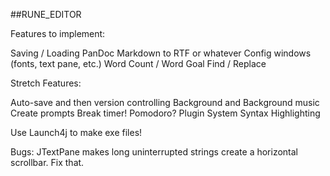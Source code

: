 ##RUNE_EDITOR

Features to implement:

Saving / Loading
PanDoc Markdown to RTF or whatever
Config windows (fonts, text pane, etc.)
Word Count / Word Goal
Find / Replace

Stretch Features:

Auto-save and then version controlling
Background and Background music
Create prompts
Break timer! Pomodoro?
Plugin System
Syntax Highlighting

Use Launch4j to make exe files!

Bugs:
JTextPane makes long uninterrupted strings create a horizontal scrollbar. Fix that.